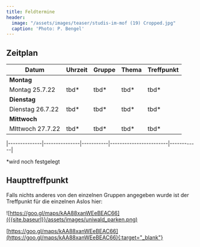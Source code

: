 ```yaml
---
title: Feldtermine
header:
  image: "/assets/images/teaser/studis-im-mof (19) Cropped.jpg"
  caption: 'Photo: P. Bengel'
---
```



## Zeitplan


Datum              | Uhrzeit       | Gruppe    | Thema              | Treffpunkt |
|------------------|---------------|-----------|--------------------|------------|
**Montag** |||||
Montag 25.7.22     | tbd* | tbd*  | tbd*| tbd*       |
**Dienstag** |||||
Dienstag 26.7.22   | tbd* | tbd*  | tbd*| tbd*       |
**Mittwoch** |||||
MIttwoch 27.7.22   | tbd* | tbd*  | tbd*| tbd*       |

|--------------|---------------|-----------|------------------------|------------|

*wird noch festgelegt


## Haupttreffpunkt

Falls nichts anderes von den einzelnen Gruppen angegeben wurde ist der Treffpunkt für die einzelnen Aslos hier:

![https://goo.gl/maps/kAA88xanWEeBEAC66]({{site.baseurl}}/assets/images/uniwald_parken.png)



[https://goo.gl/maps/kAA88xanWEeBEAC66](https://goo.gl/maps/kAA88xanWEeBEAC66){:target="_blank"}





